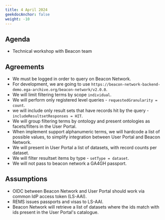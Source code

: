 ```yaml
---
title: 4 April 2024
geekdocAnchor: false
weight: -10
---
```

<!--
SPDX-FileCopyrightText: 2024 PNED G.I.E.

SPDX-License-Identifier: CC-BY-4.0
-->

## Agenda
- Technical workshop with Beacon team

## Agreements
- We must be logged in order to query on Beacon Network.
- For development, we are going to use `https://beacon-network-backend-demo.ega-archive.org/beacon-network/v2.0.0`.
- We will limit filtering terms by scope `individual`.
- We will perform only registered level queries - `requestedGranularity = count`.
- we will include only result sets that have records hit by the query - `includeResultsetResponses = HIT`.
- We will group filtering terms by ontology and present ontologies as facets/filters in the User Portal.
- When implement support alphanumeric terms, we will hardcode a list of possible values, to simplify integration between User Portal and Beacon Network.
- We will present in User Portal a list of datasets, with record counts per dataset.
- We will filter resultset items by type - `setType = dataset`.
- We will not pass to beacon network a GA4GH passport.

## Assumptions
- OIDC between Beacon Network and User Portal should work via common IdP access token (LS-AAI).
- REMS issues passports and visas to LS-AAI.
- Beacon Network will retrieve a list of datasets where the ids match with ids present in the User Portal's catalogue.